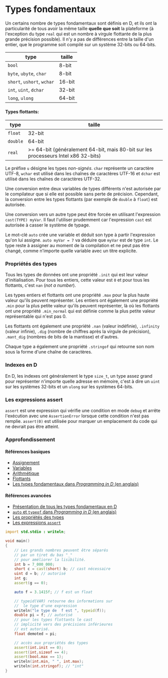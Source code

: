 # Types fondamentaux

Un certains nombre de types fondamentaux sont définis en D, et ils ont la particularité de tous avoir la même taille **quelle que soit** la plateforme (à l'exception du type `real` qui est un nombre à virgule flottante de la plus grande précision possible).
Il n'y a pas de différences entre la taille d'un entier, que le programme soit compilé sur un système 32-bits ou 64-bits.


| type                          | taille
|-------------------------------|------------
|`bool`                         | 8-bit
|`byte`, `ubyte`, `char`        | 8-bit
|`short`, `ushort`, `wchar`     | 16-bit
|`int`, `uint`, `dchar`         | 32-bit
|`long`, `ulong`                | 64-bit

#### Types flottants:

| type    | taille
|---------|--------------------------------------------------
|`float`  | 32-bit
|`double` | 64-bit
|`real`   | >= 64-bit (généralement 64-bit, mais 80-bit sur les processeurs Intel x86 32-bits)

Le préfixe `u` désigne les types *non-signés*. `char` représente un caractère UTF-8, `wchar` est utilisé dans les chaînes de caractères UTF-16 et `dchar` est utilisé dans les chaînes de caractères UTF-32.

Une conversion entre deux variables de types différents n'est autorisée par le compilateur que si elle est possible sans perte de précision. Cependant, la conversion entre les types flottants (par exemple de `double` à `float`) est autorisée.

Une conversion vers un autre type peut être forcée en utilisant l'expression `cast(TYPE) myVar`. Il faut l'utiliser prudemment car l'expression `cast` est autorisée à casser le système de typage.

Le mot-clé `auto` crée une variable et déduit son type à partir l'expression qu'on lui assigne. `auto myVar = 7` va déduire que `myVar` est de type `int`. Le type reste à assigner au moment de la compilation et ne peut pas être changé, comme n'importe quelle variable avec un titre explicite.

### Propriétés des types

Tous les types de données ont une propriété `.init` qui est leur valeur d'initialisation. Pour tous les entiers, cette valeur est `0` et pour tous les flottants, c'est `nan` (*not a number*).

Les types entiers et flottants ont une propriété `.max` pour la plus haute valeur qu'ils peuvent représenter. Les entiers ont également une propriété `.min` pour la plus petite valeur qu'ils peuvent représenter, là où les flottants ont une propriété `.min_normal` qui est définie comme la plus petite valeur représentable qui n'est pas 0.

Les flottants ont également une propriété `.nan` (valeur indéfinie), `.infinity` (valeur infinie), `.dig` (nombre de chiffres après la virgule de précision), `.mant_dig` (nombres de bits de la mantisse) et d'autres.

Chaque type a également une propriété `.stringof` qui retourne son nom sous la forme d'une chaîne de caractères.

### Indexes en D

En D, les indexes ont généralement le type `size_t`, un type assez grand pour représenter n'importe quelle adresse en mémoire, c'est à dire un `uint` sur les systèmes 32-bits et un `ulong` sur les systèmes 64-bits.

### Les expressions assert

`assert` est une expression qui vérifie une condition en mode `debug` et arrête l'exécution avec une `AssertionError` lorsque cette condition n'est pas remplie.
`assert(0)` est utilisée pour marquer un emplacement du code qui ne devrait pas être atteint.

### Approfondissement

#### Références basiques

- [Assignement](http://ddili.org/ders/d.en/assignment.html)
- [Variables](http://ddili.org/ders/d.en/variables.html)
- [Arithmétique](http://ddili.org/ders/d.en/arithmetic.html)
- [Flottants](http://ddili.org/ders/d.en/floating_point.html)
- [Les types fondamentaux dans _Programming in D_ (en anglais)](http://ddili.org/ders/d.en/types.html)

#### Références avancées

- [Présentation de tous les types fondamentaux en D](https://dlang.org/spec/type.html)
- [`auto` et `typeof` dans _Programming in D_ (en anglais)](http://ddili.org/ders/d.en/auto_and_typeof.html)
- [Les propriétés des types](https://dlang.org/spec/property.html)
- [Les expressions `assert`](https://dlang.org/spec/expression.html#AssertExpression)


```d
import std.stdio : writeln;

void main()
{
    // Les grands nombres peuvent être séparés
    // par un tiret du bas "_"
    // pour améliorer la lisibilité.
    int b = 7_000_000;
    short c = cast(short) b; // cast nécessaire
    uint d = b; // autorisé
    int g;
    assert(g == 0);

    auto f = 3.1415f; // f est un float

    // typeid(VAR) retourne des informations sur
    //  le type d'une expression
    writeln("le type de  f est ", typeid(f));
    double pi = f; // autorisé
    // pour les types flottants le cast
    // implicité vers des précisions inférieures
    // est autorisé.
    float demoted = pi;

    // accès aux propriétés des types
    assert(int.init == 0);
    assert(int.sizeof == 4);
    assert(bool.max == 1);
    writeln(int.min, " ", int.max);
    writeln(int.stringof); // "int"
}
```
